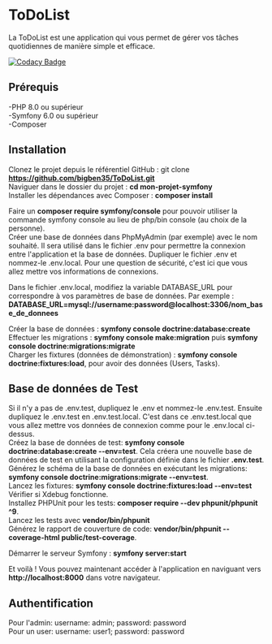 # ToDoList
La ToDoList est une application qui vous permet de gérer vos tâches quotidiennes de manière simple et efficace.

[![Codacy Badge](https://app.codacy.com/project/badge/Grade/3f25d8c0122047bcbb82f8fc7a0546cd)](https://app.codacy.com/gh/bigben35/ToDoList/dashboard?utm_source=gh&utm_medium=referral&utm_content=&utm_campaign=Badge_grade)


## Prérequis
-PHP 8.0 ou supérieur  
-Symfony 6.0 ou supérieur  
-Composer

## Installation
Clonez le projet depuis le référentiel GitHub : git clone **https://github.com/bigben35/ToDoList.git**  
Naviguer dans le dossier du projet : **cd mon-projet-symfony**  
Installer les dépendances avec Composer : **composer install**  

Faire un **composer require symfony/console** pour pouvoir utiliser la commande symfony console au lieu de php/bin console (au choix de la personne).  
Créer une base de données dans PhpMyAdmin (par exemple) avec le nom souhaité. Il sera utilisé dans le fichier .env pour permettre la connexion entre l'application et la base de données. Dupliquer le fichier .env et nommez-le .env.local. Pour une question de sécurité, c'est ici que vous allez mettre vos informations de connexions.  

Dans le fichier .env.local, modifiez la variable DATABASE_URL pour correspondre à vos paramètres de base de données. Par exemple : **DATABASE_URL=mysql://username:password@localhost:3306/nom_base_de_donnees**  

Créer la base de données : **symfony console doctrine:database:create**  
Effectuer les migrations : **symfony console make:migration** puis **symfony console doctrine:migrations:migrate**  
Charger les fixtures (données de démonstration) : **symfony console doctrine:fixtures:load**, pour avoir des données (Users, Tasks).  
  

## Base de données de Test  
Si il n'y a pas de .env.test, dupliquez le .env et nommez-le .env.test. Ensuite dupliquez le .env.test en .env.test.local. C'est dans ce .env.test.local que vous allez mettre vos données de connexion comme pour le .env.local ci-dessus.  
Créez la base de données de test: **symfony console doctrine:database:create --env=test**. 
Cela créera une nouvelle base de données de test en utilisant la configuration définie dans le fichier **.env.test**.  
Générez le schéma de la base de données en exécutant les migrations: **symfony console doctrine:migrations:migrate --env=test**.  
Lancez les fixtures: **symfony console doctrine:fixtures:load --env=test**
Vérifier si Xdebug fonctionne.  
Installez PHPUnit pour les tests: **composer require --dev phpunit/phpunit ^9**.  
Lancez les tests avec **vendor/bin/phpunit**  
Générez le rapport de couverture de code: **vendor/bin/phpunit --coverage-html public/test-coverage**.  

Démarrer le serveur Symfony : **symfony server:start**  

Et voilà ! Vous pouvez maintenant accéder à l'application en naviguant vers **http://localhost:8000** dans votre navigateur.

## Authentification 
Pour l'admin: username: admin; password: password  
Pour un user: username: user1; password: password

